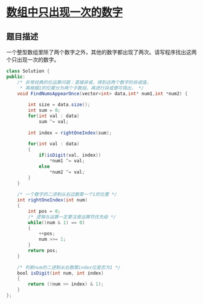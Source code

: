 # [数组中只出现一次的数字](https://www.nowcoder.com/practice/e02fdb54d7524710a7d664d082bb7811?tpId=13&tqId=11193&tPage=2&rp=2&ru=/ta/coding-interviews&qru=/ta/coding-interviews/question-ranking)

## 题目描述

一个整型数组里除了两个数字之外，其他的数字都出现了两次。请写程序找出这两个只出现一次的数字。



```java
class Solution {
public:
    /* 非常经典的位运算问题：直接异或，得到这两个数字的异或值，
     * 再根据1的位置分为两个子数组，再进行异或便可得出， */
    void FindNumsAppearOnce(vector<int> data,int* num1,int *num2) {
        
        int size = data.size();
        int sum = 0;
        for(int val : data)
            sum ^= val;
        
        int index = rightOneIndex(sum);
        
        for(int val : data)
        {
            if(isDigit(val, index))
                *num1 ^= val; 
            else
                *num2 ^= val;
        }
    }
    
    /* 一个数字的二进制从右边数第一个1的位置 */
    int rightOneIndex(int num)
    {
        int pos = 0;
        /* 逻辑与运算一定要注意运算符优先级 */
        while((num & 1) == 0)
        {
            ++pos;
            num >>= 1;
        }
        return pos;
    }
    
    /* 判断num的二进制从右数第index位是否为1 */
    bool isDigit(int num, int index)
    {
        return ((num >> index) & 1);
    }
};
```

